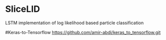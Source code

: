 # SliceLID
LSTM implementation of log likelihood based particle classification

#Keras-to-Tensorflow
https://github.com/amir-abdi/keras_to_tensorflow.git
